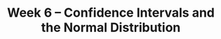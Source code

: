 ---
title: Week 6 – Confidence Intervals and the Normal Distribution
weekNumber: 6
days:
      - date: 2024-11-4
        events:
          - name: LEC 16
            type: lecture
            title: Confidence Intervals, Center, and Spread
            url:
            html:
            podcast:
            readings:
              - name: CIT 13.3-13.4
                url: https://inferentialthinking.com/chapters/13/3/Confidence_Intervals.html
            keywords: interpreting CIs, robust vs. sensitive, center, standard deviation, Chebyshev
          - name: DISC 6
            type: discussion
            title: Sampling, Bootstrapping, and Confidence Intervals
            problems: 
      - date: 2024-11-6
        events:
          - name: LEC 17
            type: lecture
            title: Standardization and the Normal Distribution
            url:
            html:
            podcast:
            readings:
              - name: CIT 14.2-14.3
                url: https://inferentialthinking.com/chapters/14/2/Variability.html
            keywords: Chebyshev, standard units, normal distribution, CDF, inflection points
      - date: 2024-11-7
        events:
          - name: LAB 4
            type: lab
            title: Simulation, Sampling, & Bootstrapping
            url: 
      - date: 2024-11-8
        events:
          - name: LEC 18
            type: lecture
            title: The Central Limit Theorem
            url:
            html:
            podcast:
            readings:
              - name: CIT 14.4-14.5
                url: https://inferentialthinking.com/chapters/14/4/Central_Limit_Theorem.html
            keywords: distribution of the sample mean, square root law, CLT-based CIs
      - date: 2024-11-10
        events:
          - name: HW 4
            type: hw
            title: Simulation, Sampling, Bootstrapping
            url:
---